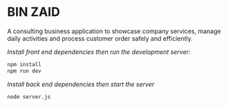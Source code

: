 # BIN ZAID 

A consulting business application to showcase company services, manage daily activities and process customer order safely and efficiently.

*Install front end dependencies then run the development server:*

```bash
npm install
npm run dev
```

*Install back end dependencies then start the server*

```bash
node server.js
```
